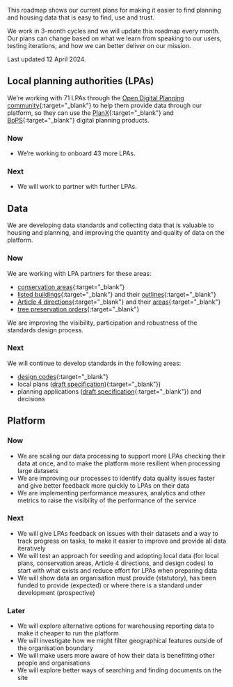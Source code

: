 This roadmap shows our current plans for making it easier to find planning and housing data that is easy to find, use and trust.

We work in 3-month cycles and we will update this roadmap every month. Our plans can change based on what we learn from speaking to our users, testing iterations, and how we can better deliver on our mission.

Last updated 12 April 2024.

## Local planning authorities (LPAs)

We’re working with 71 LPAs through the [Open Digital Planning community](https://opendigitalplanning.org/community){:target="_blank"} to help them provide data through our platform, so they can use the [PlanX](https://opendigitalplanning.org/services){:target="_blank"} and [BoPS](https://bops.digital){:target="_blank"} digital planning products.

### Now

- We’re working to onboard 43 more LPAs.

### Next

- We will work to partner with further LPAs.

## Data

We are developing data standards and collecting data that is valuable to housing and planning, and improving the quantity and quality of data on the platform.

### Now

We are working with LPA partners for these areas:

-   [conservation areas](/dataset/conservation-area){:target="_blank"}
-   [listed buildings](/dataset/listed-building){:target="_blank"} and their [outlines](/dataset/listed-building-outline){:target="_blank"}
-   [Article 4 directions](/dataset/article-4-direction){:target="_blank"} and their [areas](/dataset/article-4-direction-area){:target="_blank"}
-   [tree preservation orders](/dataset/tree-preservation-order){:target="_blank"}

We are improving the visibility, participation and robustness of the standards design process.

### Next

We will continue to develop standards in the following areas:

-   [design codes](/dataset/design-code){:target="_blank"}
-   local plans ([draft specification](https://digital-land.github.io/specification/specification/development-plan/)){:target="_blank"})
-   planning applications ([draft specification](https://digital-land.github.io/specification/specification/planning-application/){:target="_blank"}) and decisions

## Platform

### Now

- We are scaling our data processing to support more LPAs checking their data at once, and to make the platform more resilient when processing large datasets
- We are improving our processes to identify data quality issues faster and give better feedback more quickly to LPAs on their data
- We are implementing performance measures, analytics and other metrics to raise the visibility of the performance of the service

### Next

- We will give LPAs feedback on issues with their datasets and a way to track progress on tasks, to make it easier to improve and provide all data iteratively
- We will test an approach for seeding and adopting local data (for local plans, conservation areas, Article 4 directions, and design codes) to start with what exists and reduce effort for LPAs when preparing data
- We will show data an organisation must provide (statutory), has been funded to provide (expected) or where there is a standard under development (prospective) 

### Later

- We will explore alternative options for warehousing reporting data to make it cheaper to run the platform 
- We will investigate how we might filter geographical features outside of the organisation boundary 
- We will make users more aware of how their data is benefitting other people and organisations 
- We will explore better ways of searching and finding documents on the site

<br>
